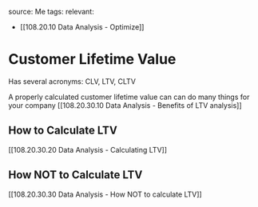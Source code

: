 source: Me
tags: 
relevant: 
- [[108.20.10 Data Analysis - Optimize]]

# Customer Lifetime Value

Has several acronyms: CLV, LTV, CLTV

A properly calculated customer lifetime value can can do many things for your company
[[108.20.30.10 Data Analysis - Benefits of LTV analysis]]


## How to Calculate LTV

[[108.20.30.20 Data Analysis - Calculating LTV]]

## How NOT to Calculate LTV

[[108.20.30.30 Data Analysis - How NOT to calculate LTV]]

